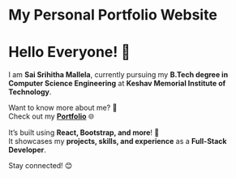 # My Personal Portfolio Website

# Hello Everyone! 👋  

I am **Sai Srihitha Mallela**, currently pursuing my **B.Tech degree in Computer Science Engineering** at **Keshav Memorial Institute of Technology**.  

Want to know more about me? 🤔  
Check out my **[Portfolio](https://my-portfolio-git-main-sai-srihithas-projects.vercel.app/about)** 🌐  

It’s built using **React, Bootstrap, and more**! 🚀  
It showcases my **projects, skills, and experience** as a **Full-Stack Developer**.  

Stay connected! 😊  

